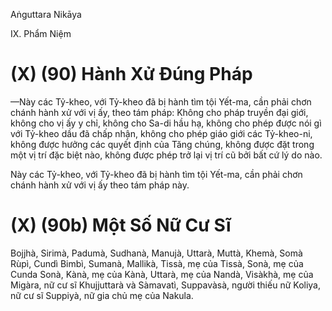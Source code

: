 Aṅguttara Nikāya

IX. Phẩm Niệm

# (X) (90) Hành Xử Ðúng Pháp

—Này các Tỷ-kheo, với Tỷ-kheo đã bị hành tìm tội Yết-ma, cần phải chơn chánh hành xử với vị ấy, theo tám pháp: Không cho pháp truyền đại giới, không cho vị ấy y chỉ, không cho Sa-di hầu hạ, không cho phép được nói gì với Tỷ-kheo dầu đã chấp nhận, không cho phép giáo giới các Tỷ-kheo-ni, không được hưởng các quyết định của Tăng chúng, không được đặt trong một vị trí đặc biệt nào, không được phép trở lại vị trí cũ bởi bất cứ lý do nào.

Này các Tỷ-kheo, với Tỷ-kheo đã bị hành tìm tội Yết-ma, cần phải chơn chánh hành xử với vị ấy theo tám pháp này.

# (X) (90b) Một Số Nữ Cư Sĩ

Bojjhà, Sirimà, Padumà, Sudhanà, Manujà, Uttarà, Muttà, Khemà, Somà Rùpì, Cundì Bimbì, Sumanà, Mallikà, Tissà, mẹ của Tissà, Sonà, mẹ của Cunda Sonà, Kànà, mẹ của Kànà, Uttarà, mẹ của Nandà, Visàkhà, mẹ của Migàra, nữ cư sĩ Khujjuttarà và Sàmavatì, Suppavàsà, người thiếu nữ Koliya, nữ cư sĩ Suppiyà, nữ gia chủ mẹ của Nakula.

